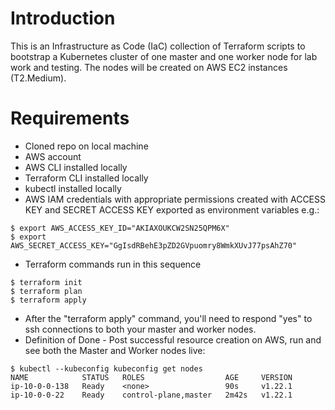 # Introduction
This is an Infrastructure as Code (IaC) collection of Terraform scripts to bootstrap a Kubernetes cluster of one master and one worker node for lab work and testing. The nodes will be created on AWS EC2 instances (T2.Medium).

# Requirements
* Cloned repo on local machine
* AWS account
* AWS CLI installed locally
* Terraform CLI installed locally
* kubectl installed locally
* AWS IAM credentials with appropriate permissions created with ACCESS KEY and SECRET ACCESS KEY exported as environment variables e.g.:
````
$ export AWS_ACCESS_KEY_ID="AKIAXOUKCW2SN25QPM6X"
$ export AWS_SECRET_ACCESS_KEY="GgIsdRBehE3pZD2GVpuomry8WmkXUvJ77psAhZ70"
````
* Terraform commands run in this sequence
````
$ terraform init
$ terraform plan
$ terraform apply
````
* After the "terraform apply" command, you'll need to respond "yes" to ssh connections to both your master and worker nodes.
* Definition of Done - Post successful resource creation on AWS, run and see both the Master and Worker nodes live:
````
$ kubectl --kubeconfig kubeconfig get nodes
NAME            STATUS   ROLES                  AGE     VERSION
ip-10-0-0-138   Ready    <none>                 90s     v1.22.1
ip-10-0-0-22    Ready    control-plane,master   2m42s   v1.22.1
````

